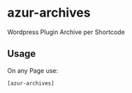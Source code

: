 # azur-archives

Wordpress Plugin Archive per Shortcode

## Usage
On any Page use:
```
[azur-archives]
```

